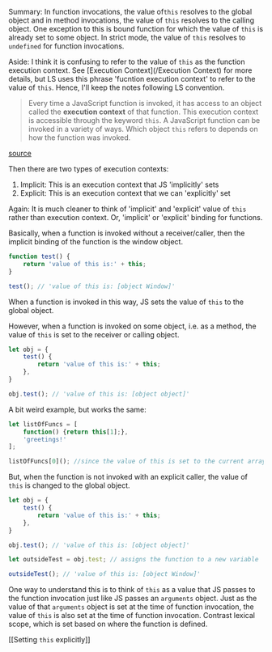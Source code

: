 Summary: In function invocations, the value of`this` resolves to the global object and in method invocations, the value of `this` resolves to the calling object. One exception to this is bound function for which the value of `this` is already set to some object. In strict mode, the value of `this` resolves to `undefined` for function invocations. 

Aside: I think it is confusing to refer to the value of `this` as the function execution context. See [Execution Context](/Execution Context) for more details, but LS uses this phrase 'fucntion execution context' to refer to the value of `this`. Hence, I'll keep the notes following LS convention.

> Every time a JavaScript function is invoked, it has access to an object called the **execution context** of that function. This execution context is accessible through the keyword `this`. A JavaScript function can be invoked in a variety of ways. Which object `this` refers to depends on how the function was invoked.

[source](https://launchschool.com/lessons/c9200ad2/assignments/4cc36fd6)

Then there are two types of execution contexts:
1. Implicit: This is an execution context that JS 'implicitly' sets
2. Explicit: This is an execution context that we can 'explicitly' set

Again: It is much cleaner to think of 'implicit' and 'explicit' value of `this` rather than execution context. Or, 'implicit' or 'explicit' binding for functions. 

Basically, when a function is invoked without a receiver/caller, then the implicit binding of the function is the window object. 

```js
function test() {
	return 'value of this is:' + this;
}

test(); // 'value of this is: [object Window]'
```

When a function is invoked in this way, JS sets the value of `this` to the global object.

However, when a function is invoked on some object, i.e. as a method, the value of `this` is set to the receiver or calling object.

```js
let obj = {
	test() {
		return 'value of this is:' + this; 	
	},
}

obj.test(); // 'value of this is: [object object]'
```

A bit weird example, but works the same:

```js
let listOfFuncs = [
	function() {return this[1];},
	'greetings!'
];

listOfFuncs[0](); //since the value of this is set to the current array, this[1] returns the element at index 1.
```

But, when the function is not invoked with an explicit caller, the value of `this` is changed to the global object.

```js
let obj = {
	test() {
		return 'value of this is:' + this; 	
	},
}

obj.test(); // 'value of this is: [object object]'

let outsideTest = obj.test; // assigns the function to a new variable

outsideTest(); // 'value of this is: [object Window]'

```

One way to understand this is to think of `this` as a value that JS passes to the function invocation just like JS passes an `arguments` object. Just as the value of that `arguments` object is set at the time of function invocation, the value of `this` is also set at the time of function invocation. Contrast lexical scope, which is set based on where the function is defined. 

[[Setting `this` explicitly]]